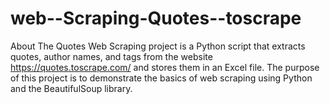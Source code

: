 # web--Scraping-Quotes--toscrape
About The Quotes Web Scraping project is a Python script that extracts quotes, author names, and tags from the website https://quotes.toscrape.com/ and stores them in an Excel file. The purpose of this project is to demonstrate the basics of web scraping using Python and the BeautifulSoup library.
